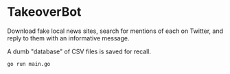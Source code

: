 # TakeoverBot

Download fake local news sites, search for mentions of each on Twitter, and reply to them with an informative message.

A dumb "database" of CSV files is saved for recall.

```
go run main.go
```
